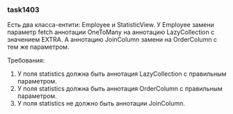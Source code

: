 
### task1403

Есть два класса-ентити: Employee и StatisticView.
У Employee замени параметр fetch аннотации OneToMany на аннотацию LazyCollection с значением EXTRA.
А аннотацию JoinColumn замени на OrderColumn с тем же параметром.


Требования:
1.	У поля statistics должна быть аннотация LazyCollection с правильным параметром.
2.	У поля statistics должна быть аннотация OrderColumn с правильным параметром.
3.	У поля statistics не должно быть аннотации JoinColumn.


